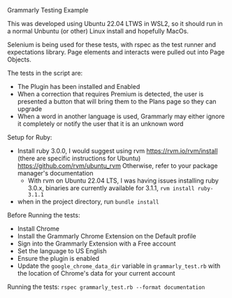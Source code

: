 Grammarly Testing Example

This was developed using Ubuntu 22.04 LTWS in WSL2, so it should run in a normal Unbuntu (or other) Linux install and hopefully MacOs.

Selenium is being used for these tests, with rspec as the test runner and expectations library. Page elements and interacts were pulled out into Page Objects.

The tests in the script are:
- The Plugin has been installed and Enabled
- When a correction that requires Premium is detected, the user is presented a button that will bring them to the Plans page so they can upgrade
- When a word in another language is used, Grammarly may either ignore it completely or notify the user that it is an unknown word

Setup for Ruby:
- Install ruby 3.0.0, I would suggest using rvm https://rvm.io/rvm/install (there are specific instructions for Ubuntu) https://github.com/rvm/ubuntu_rvm Otherwise, refer to your package manager's documentation
    - With rvm on Ubuntu 22.04 LTS, I was having issues installing ruby 3.0.x, binaries are currently available for 3.1.1, `rvm install ruby-3.1.1` 
- when in the project directory, run `bundle install`

Before Running the tests:
- Install Chrome
- Install the Grammarly Chrome Extension on the Default profile
- Sign into the Grammarly Extension with a Free account
- Set the language to US English
- Ensure the plugin is enabled
- Update the `google_chrome_data_dir` variable in `grammarly_test.rb` with the location of Chrome's data for your current account

Running the tests:
`rspec grammarly_test.rb --format documentation`